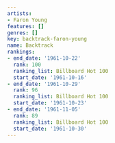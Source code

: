 ```yaml
---
artists:
- Faron Young
features: []
genres: []
key: backtrack-faron-young
name: Backtrack
rankings:
- end_date: '1961-10-22'
  rank: 100
  ranking_list: Billboard Hot 100
  start_date: '1961-10-16'
- end_date: '1961-10-29'
  rank: 96
  ranking_list: Billboard Hot 100
  start_date: '1961-10-23'
- end_date: '1961-11-05'
  rank: 89
  ranking_list: Billboard Hot 100
  start_date: '1961-10-30'
---
```


